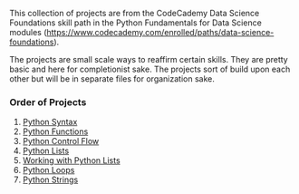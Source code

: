 This collection of projects are from the CodeCademy Data Science Foundations skill path in the Python Fundamentals for Data Science modules (https://www.codecademy.com/enrolled/paths/data-science-foundations).

The projects are small scale ways to reaffirm certain skills. They are pretty basic and here for completionist sake. The projects sort of build upon each other but will be in separate files for organization sake. 

### Order of Projects
1. [Python Syntax](Python_Syntax_Medical_Insurance.ipynb)
2. [Python Functions](Python_Functions_Medical_Insurance.ipynb)
3. [Python Control Flow](Python_Control_Flow_Medical_Insurance.ipynb)
4. [Python Lists](Python_Lists_Medical_Insurance.ipynb)
5. [Working with Python Lists](Working_with_Python_Lists_Medical_Insurance.ipynb)
6. [Python Loops](Python_Loops_Medical_Insurance.ipynb)
7. [Python Strings](Python_Strings_Medical_Insurance.ipynb)